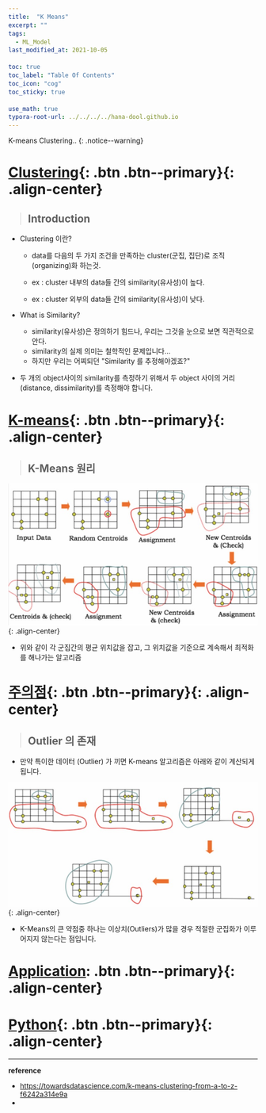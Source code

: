 ```yaml
---
title:  "K Means"
excerpt: ""
tags:
  - ML_Model
last_modified_at: 2021-10-05

toc: true
toc_label: "Table Of Contents"
toc_icon: "cog"
toc_sticky: true

use_math: true
typora-root-url: ../../../../hana-dool.github.io
---
```


 K-means Clustering..
{: .notice--warning}

# [Clustering](#link){: .btn .btn--primary}{: .align-center}

> ## Introduction

- Clustering 이란?

  - data를 다음의 두 가지 조건을 만족하는 cluster(군집, 집단)로 조직(organizing)화 하는것. 
  - ex : cluster 내부의 data들 간의 similarity(유사성)이 높다.

  - ex : cluster 외부의 data들 간의 similarity(유사성)이 낮다.

- What is Similarity?

  - similarity(유사성)은 정의하기 힘드나, 우리는 그것을 눈으로 보면 직관적으로 안다.
  - similarity의 실제 의미는 철학적인 문제입니다... 
  - 하지만 우리는 어찌되던 "Similarity 를 추정해야겠죠?"

- 두 개의 object사이의 similarity를 측정하기 위해서 두 object 사이의 거리 (distance, dissimilarity)를 측정해야 합니다.

# [K-means](#link){: .btn .btn--primary}{: .align-center}

> ## K-Means 원리

![jpg](/assets/images/Stat/160_1.jpg){: .align-center}

- 위와 같이 각 군집간의 평균 위치값을 잡고, 그 위치값을 기준으로 계속해서 최적화를 해나가는 알고리즘

# [주의점](#link){: .btn .btn--primary}{: .align-center}

> ## Outlier 의 존재 

- 만약 특이한 데이터 (Outlier) 가 끼면 K-means 알고리즘은 아래와 같이 계산되게 됩니다.

![jpg](/assets/images/Stat/160_2.jpg){: .align-center}

- K-Means의 큰 약점중 하나는 이상치(Outliers)가 많을 경우 적절한 군집화가 이루어지지 않는다는 점입니다.

# [Application](#link): .btn .btn--primary}{: .align-center}



# [Python](#link){: .btn .btn--primary}{: .align-center}



---

**reference**

- https://towardsdatascience.com/k-means-clustering-from-a-to-z-f6242a314e9a
- 